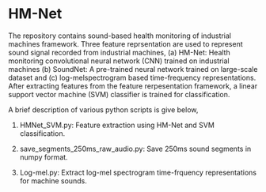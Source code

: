 # HM-Net

The repository contains sound-based health monitoring of industrial machines framework. Three feature reprsentation are used to represent sound signal recorded from industrial machines, (a) HM-Net: Health monitoring convolutional neural network (CNN) trained on industrial machines (b) SoundNet: A pre-trained neural network trained on large-scale dataset and (c) log-melspectrogram based time-frequency representations. After extracting features from the feature rerpesentation framework, a linear support vector machine (SVM) classifier is trained for classification.

A brief description of various python scripts is give below,

1. HMNet_SVM.py:  Feature extraction using HM-Net and SVM classification.

2. save_segments_250ms_raw_audio.py: Save 250ms sound segments in numpy format.

3. Log-mel.py: Extract log-mel spectrogram time-frquency representations for machine sounds.

